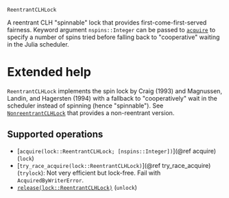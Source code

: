     ReentrantCLHLock

A reentrant CLH "spinnable" lock that provides first-come-first-served fairness.  Keyword
argument `nspins::Integer` can be passed to [`acquire`](@ref) to specify a number of spins
tried before falling back to "cooperative" waiting in the Julia scheduler.

# Extended help

`ReentrantCLHLock` implements the spin lock by Craig (1993) and Magnussen, Landin, and
Hagersten (1994) with a fallback to "cooperatively" wait in the scheduler instead of
spinning (hence "spinnable").  See [`NonreentrantCLHLock`](@ref) that provides a
non-reentrant version.

## Supported operations

* [`acquire(lock::ReentrantCLHLock; [nspins::Integer])`](@ref acquire) (`lock`)
* [`try_race_acquire(lock::ReentrantCLHLock)`](@ref try_race_acquire) (`trylock`): Not very efficient
  but lock-free.  Fail with `AcquiredByWriterError`.
* [`release(lock::ReentrantCLHLock)`](@ref) (`unlock`)
